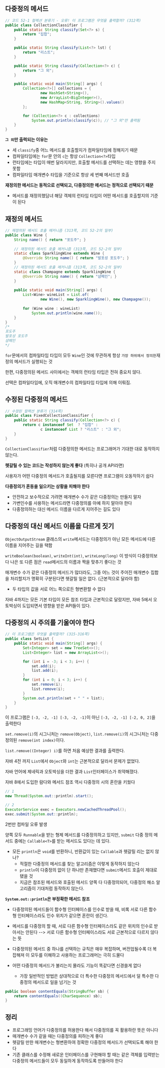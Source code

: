 ## 다중정의 메서드
```java
// 코드 52-1 컬렉션 분류기 - 오류! 이 프로그램은 무엇을 출력할까? (312쪽)
public class CollectionClassifier {
    public static String classify(Set<?> s) {
        return "집합";
    }

    public static String classify(List<?> lst) {
        return "리스트";
    }

    public static String classify(Collection<?> c) {
        return "그 외";
    }

    public static void main(String[] args) {
        Collection<?>[] collections = {
                new HashSet<String>(),
                new ArrayList<BigInteger>(),
                new HashMap<String, String>().values()
        };

        for (Collection<?> c : collections)
            System.out.println(classify(c)); // "그 외"만 출력됨
    }
}
```
**`그 외`만 출력되는 이유는** 
- 세 `classify`중 어느 메서드를 호출할지가 컴파일타임에 정해지기 때문
- 컴파일타임에는 `for`문 안의 `c`는 항상 `Collection<?>`타입
- 런타임에는 타입이 매번 달라지지만, 호출할 메서드를 선택하는 데는 영향을 주지 못함
- 컴파일타임 매개변수 타입을 기준으로 항상 세 번째 메서드만 호출

**재정의한 메서드는 동적으로 선택되고, 다중정의한 메서드는 정적으로 선택되기 때문**
- 메서드를 재정의했담녀 해당 객체의 런타임 타입이 어떤 메서드를 호출할지의 기준이 된다

## 재정의 메서드
```java
// 재정의된 메서드 호출 메커니즘 (313쪽, 코드 52-2의 일부)  
public class Wine {  
    String name() { return "포도주"; }  
  
    // 재정의된 메서드 호출 메커니즘 (313쪽, 코드 52-2의 일부)  
    static class SparklingWine extends Wine {  
        @Override String name() { return "발포성 포도주"; }  
    }  
    // 재정의된 메서드 호출 메커니즘 (313쪽, 코드 52-2의 일부)  
    static class Champagne extends SparklingWine {  
        @Override String name() { return "샴페인"; }  
    }  
  
    public static void main(String[] args) {  
        List<Wine> wineList = List.of(  
                new Wine(), new SparklingWine(), new Champagne());  
  
        for (Wine wine : wineList)  
            System.out.println(wine.name());  
    }  
}
/*
포도주
발포성 포도주
샴페인
*/
```
`for`문에서의 컴파일타임 타입이 모두 `Wine`인 것에 무관하게 항상 `가장 하위에서 정의한`재정의 메서드가 실행되는 것

한편, 다중정의된 메서드 사이에서는 객체의 런타임 타입은 전혀 중요치 않다.

선택은 컴파일타임에, 오직 매개변수의 컴파일타임 타입에 의해 이뤄짐.

## 수정된 다중정의 메서드
```java
// 수정된 컬렉션 분류기 (314쪽)
public class FixedCollectionClassifier {
    public static String classify(Collection<?> c) {
        return c instanceof Set  ? "집합" :
                c instanceof List ? "리스트" : "그 외";
    }
}
```
`CollectionClassifier`처럼 다중정의한 메서드는 프로그래머가 기대한 대로 동작하지 않는다.

**헷갈릴 수 있는 코드는 작성하지 않는게 좋다** (특히나 공개 API라면)

사용자가 어떤 다중정의 메서드가 호출될지를 모른다면 프로그램이 오동작하기 쉽다

**다중정의가 혼동을 일으키는 상황을 피해야 한다**
- 안전하고 보수적으로 가려면 매개변수 수가 같은 다중정의는 만들지 말자
- 가변인수를 사용하는 메서드라면 다중정의를 아예 하지 말아야 한다
- 다중정의하는 대신 메서드 이름을 다르게 지어주는 길도 있다
## 다중정의 대신 메서드 이름을 다르게 짓기
`ObjectOutputStream` 클래스의 `write`메서드는 다중정의가 아닌 모든 메서드에 다른 이름을 지어주는 길을 택함

`writeBoolean(boolean)`, `writeInt(int)`, `writeLong(long)` 이 방식이 다중정의보다 나은 또 다른 점은 `read`메서드의 이름과 짝을 맞추기 좋다는 것

매개변수 수가 같은 다중정의 메서드가 많더라도, 그중 어느 것이 주어진 매개변수 집합을 처리할지가 명확히 구분된다면 헷갈릴 일은 없다. (근본적으로 달라야 함)
- 두 타입의 값을 서로 어느 쪽으로든 형변환할 수 없다

자바 4까지는 모든 기본 타입이 모든 참조 타입과 근본적으로 달랐지만, 자바 5에서 오토박싱이 도입되면서 영향을 받은 API들이 있다.

## 다중정의 시 주의를 기울여야 한다
```java
// 이 프로그램은 무엇을 출력할까? (315-316쪽)
public class SetList {
    public static void main(String[] args) {
        Set<Integer> set = new TreeSet<>();
        List<Integer> list = new ArrayList<>();

        for (int i = -3; i < 3; i++) {
            set.add(i);
            list.add(i);
        }
        for (int i = 0; i < 3; i++) {
            set.remove(i);
            list.remove(i);
        }
        System.out.println(set + " " + list);
    }
}
```
이 프로그램은 `[-3, -2, -1] [-3, -2, -1]`이 아닌 `[-3, -2, -1] [-2, 0, 2]`을 출력한다

`set.remove(i)`의 시그니처는 `remove(Object)`, `list.remove(i)`의 시그니처는 다중정의된 `remove(int index)`이다.

`list.remove((Integer) i)`를 하면 처음 예상한 결과를 출력한다.

자바 4전 까지 `List`에서 `Object`와 `int`는 근본적으로 달라서 문제가 없었다.

자바 언어에 제네릭과 오토박싱을 더한 결과 `List`인터페이스가 취약해졌다.

자바 8에서 도입한 람다와 메서드 참조 역시 다중정의 시의 혼란을 키웠다
```java
// 1
new Thread(System.out::println).start();  

// 2
ExecutorService exec = Executors.newCachedThreadPool();  
exec.submit(System.out::println);
```
2번만 컴파일 오류 발생

양쪽 모두 `Runnable`을 받는 형제 메서드를 다중정의하고 있지만, `submit` 다중 정의 메서드 중에는 `Callable<T>`를 받는 메서드도 있다는 데 있다.

- 모든 `println`은 `void`를 반환하니, 반환값이 있는 `Callable`과 헷갈릴 리는 없지 않나?
	- 적절한 다중정의 메서드를 찾는 알고리즘은 이렇게 동작하지 않는다
	- `println`이 다중정의 없이 단 하나만 존재했다면 `submit`메서드 호출이 제대로 됐을 것
	- 지금은 참조된 메서드와 호출된 메서드 양쪽 다 다중정의되어, 다중정의 해소 알고리즘이 기대처럼 동작하지 않는다.

**`System.out::println`은 부정확한 메서드 참조**
- 다중정의된 메서드들이 함수형 인터페이스를 인수로 받을 때, 비록 서로 다른 함수형 인터페이스라도 인수 위치가 같으면 혼란이 생긴다.
- 메서드를 다중정의 할 때, 서로 다른 함수형 인터페이스라도 같은 위치의 인수로 받아서는 안된다
--> 서로 다른 함수형 인터페이스라도 서로 근본적으로 다르지 않다는 뜻

- 다중정의된 메서드 중 하나를 선택하는 규칙은 매우 복잡하며, 버전업될수록 더 복잡해져 이 모두를 이해하고 사용하는 프로그래머는 극히 드물다
- 어떤 다중정의 메서드가 불리는지 몰라도 기능이 똑같다면 신경쓸게 없다
	- 가장 일반적인 방법은 상대적으로 더 특수한 다중정의 메서드에서 덜 특수한 다중정의 메서드로 일을 넘기는 것
```java
public boolean contentEquals(StringBuffer sb) {
	return contentEquals((CharSequence) sb);
}
```

## 정리
- 프로그래밍 언어가 다중정의를 허용한다 해서 다중정의를 꼭 활용하란 뜻은 아니다
- 매개변수 수가 같을 때는 다중정의를 피하는게 좋다
- 헷갈릴 만한 매개변수는 형변환하여 정확한 다중정의 메서드가 선택되도록 해야 한다
- 기존 클래스를 수정해 새로운 인터페이스를 구현해야 할 때는 같은 객체를 입력받는 다중정의 메서드들이 모두 동일하게 동작하도록 만들어야 한다
